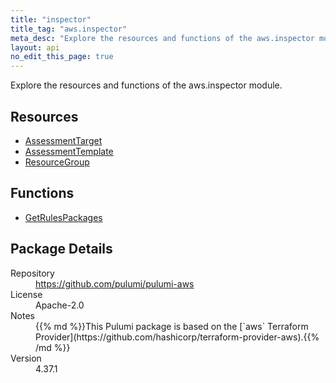 ```yaml
---
title: "inspector"
title_tag: "aws.inspector"
meta_desc: "Explore the resources and functions of the aws.inspector module."
layout: api
no_edit_this_page: true
---
```


<!-- WARNING: this file was generated by Pulumi Docs Generator. -->
<!-- Do not edit by hand unless you're certain you know what you are doing! -->

Explore the resources and functions of the aws.inspector module.

<h2 id="resources">Resources</h2>
<ul class="api">
    <li><a href="assessmenttarget" title="AssessmentTarget"><span class="api-symbol api-symbol--resource"></span>AssessmentTarget</a></li>
    <li><a href="assessmenttemplate" title="AssessmentTemplate"><span class="api-symbol api-symbol--resource"></span>AssessmentTemplate</a></li>
    <li><a href="resourcegroup" title="ResourceGroup"><span class="api-symbol api-symbol--resource"></span>ResourceGroup</a></li>
</ul>

<h2 id="functions">Functions</h2>
<ul class="api">
    <li><a href="getrulespackages" title="GetRulesPackages"><span class="api-symbol api-symbol--function"></span>GetRulesPackages</a></li>
</ul>

<h2 id="package-details">Package Details</h2>
<dl class="package-details">
	<dt>Repository</dt>
	<dd><a href="https://github.com/pulumi/pulumi-aws">https://github.com/pulumi/pulumi-aws</a></dd>
	<dt>License</dt>
	<dd>Apache-2.0</dd>
	<dt>Notes</dt>
	<dd>{{% md %}}This Pulumi package is based on the [`aws` Terraform Provider](https://github.com/hashicorp/terraform-provider-aws).{{% /md %}}</dd>
	<dt>Version</dt>
	<dd>4.37.1</dd>
</dl>

